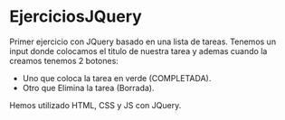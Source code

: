 # EjerciciosJQuery
Primer ejercicio con JQuery basado en una lista de tareas.
Tenemos un input donde colocamos el titulo de nuestra tarea y ademas cuando la creamos tenemos 2 botones:
  - Uno que coloca la tarea en verde (COMPLETADA).
  - Otro que Elimina la tarea (Borrada).

Hemos utilizado HTML, CSS y JS con JQuery.

